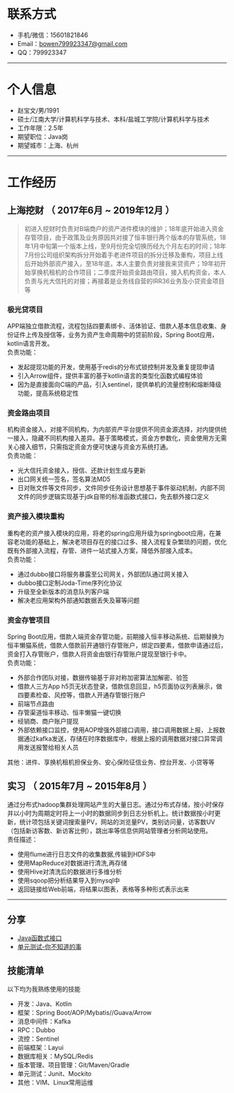 # 联系方式

- 手机/微信：15601821846
- Email：bowen799923347@gmail.com 
- QQ：799923347

---

# 个人信息

 - 赵宝文/男/1991 
 - 硕士/江南大学/计算机科学与技术、本科/盐城工学院/计算机科学与技术
 - 工作年限：2.5年
 - 期望职位：Java岗
 - 期望城市：上海、杭州

---

# 工作经历

## 上海挖财 （ 2017年6月 ~ 2019年12月 ）
> 初进入挖财时负责对B端商户的资产进件模块的维护；18年底开始进入资金存管项目，由于政策及业务原因共对接了恒丰银行两个版本的存管系统，18年1月中旬第一个版本上线，至9月份完全切换历经九个月左右的时间；18年7月份公司组织架构拆分开始着手老进件项目的拆分迁移及重构，项目上线后开始外部资产接入，至18年底，本人主要负责对接我来贷资产；19年初开始享换机租机的合作项目；二季度开始资金路由项目，接入机构资金，本人负责与光大信托的对接；再接着是业务线自营的IRR36业务及小贷资金项目等

### 极光贷项目
APP端独立借款流程，流程包括四要素绑卡、活体验证、借款人基本信息收集、身份证件上传及授信等，业务为资产生命周期中的贷前阶段，Spring Boot应用，kotlin语言开发。  
负责功能：

- 发起提现功能的开发，使用基于redis的分布式锁控制并发及重复提现申请
- 引入Arrow组件，提供丰富的基于kotlin语言的类型化函数式编程体验
- 因为是直接面向C端的产品，引入sentinel，提供单机的流量控制和熔断降级功能，提高系统稳定性

### 资金路由项目
机构资金接入，对接不同机构，为内部资产平台提供不同资金源选择，对内提供统一接入，隐藏不同机构接入差异。基于策略模式，资金方参数化，资金使用方无需关心接入细节，只需指定资金方便可快速与资金方系统打通。  
负责功能：

- 光大信托资金接入，授信、还款计划生成与更新
- 出口网关统一签名，签名算法MD5
- 日对账文件等文件同步，文件同步任务设计思想基于事件驱动机制，内部不同文件的同步逻辑实现基于jdk自带的标准函数式接口，免去额外接口定义

### 资产接入模块重构 
重构老的资产接入模块的应用，将老的spring应用升级为springboot应用，在兼容老功能的基础上，解决老项目存在的接口过多、接入流程复杂繁琐的问题，优化既有外部接入流程，存管、进件一站式接入方案，降低外部接入成本。  
负责功能：

- 通过dubbo接口将服务暴露至公司网关，外部团队通过网关接入
- dubbo接口定制Joda-Time序列化协议
- 升级至全新版本的消息队列客户端
- 解决老应用架构外部通知数据丢失及幂等问题

### 资金存管项目 
Spring Boot应用，借款人端资金存管功能，前期接入恒丰移动系统、后期替换为恒丰懒猫系统，借款人借款前开通银行存管账户，绑定四要素，借款申请通过后，资金打入存管账户，借款人将资金由银行存管账户提现至银行卡中。  
负责功能：

- 外部合作团队对接，数据传输基于非对称加密算法加解密、验签
- 借款人三方App h5页无状态登录，借款信息回显，h5页面协议列表展示，做四要素检查、风控等，借款人开通存管银行账户
- 前端节点路由
- 存管渠道恒丰移动、恒丰懒猫一键切换
- 经销商、商户账户提现
- 外部依赖接口监控，使用AOP增强外部接口调用，接口调用数据上报，上报数据通过kafka发送，存储在时序数据库中，根据上报的调用数据对接口异常调用发送报警给相关人员

其他：进件、享换机租机担保业务、安心保险征信业务、控台开发、小贷等等
## 实习 （ 2015年7月 ~ 2015年8月 ）
通过分布式hadoop集群处理网站产生的大量日志。通过分布式存储，按小时保存并以小时为周期定时将上一小时的数据同步到日志分析机上。统计数据按小时更新，统计项包括关键词搜索量PV，网站的浏览量PV，类别访问量，访客数UV（包括新访客数、新访客比例），跳出率等信息供网站管理者分析网站使用。  
责任描述：

- 使用flume进行日志文件的收集数据,传输到HDFS中
- 使用MapReduce对数据进行清洗,再存储
- 使用Hive对清洗后的数据进行多维分析
- 使用sqoop把分析结果导入到mysql中
- 返回链接给Web前端，将结果以图表，表格等多种形式表示出来

---

## 分享

 - [Java函数式接口](https://pan.baidu.com/s/1UImLp5JsRla1q--sXNeWQg)
 - [单元测试-你不知道的事](https://pan.baidu.com/s/1EkUq784XFYuEsT455LPYOA)

## 技能清单

以下均为我熟练使用的技能

- 开发：Java、Kotlin
- 框架：Spring Boot/AOP/Mybatis//Guava/Arrow
- 消息中间件：Kafka
- RPC：Dubbo
- 流控：Sentinel
- 前端框架：Layui
- 数据库相关：MySQL/Redis
- 版本管理、项目管理：Git/Maven/Gradle
- 单元测试：Junit、Mockito
- 其他：VIM、Linux常用运维
